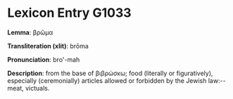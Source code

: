 # Lexicon Entry G1033

**Lemma**: βρῶμα

**Transliteration (xlit)**: brōma

**Pronunciation**: bro'-mah

**Description**:
from the base of βιβρώσκω; food (literally or figuratively), especially (ceremonially) articles allowed or forbidden by the Jewish law:--meat, victuals.
